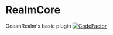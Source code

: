 # RealmCore
OceanRealm's basic plugin
[![CodeFactor](https://www.codefactor.io/repository/github/ocean-project/realmcore/badge)](https://www.codefactor.io/repository/github/ocean-project/realmcore)
